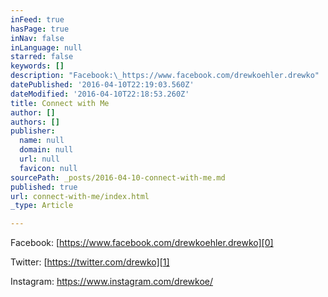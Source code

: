 ```yaml
---
inFeed: true
hasPage: true
inNav: false
inLanguage: null
starred: false
keywords: []
description: "Facebook:\_https://www.facebook.com/drewkoehler.drewko"
datePublished: '2016-04-10T22:19:03.560Z'
dateModified: '2016-04-10T22:18:53.260Z'
title: Connect with Me
author: []
authors: []
publisher:
  name: null
  domain: null
  url: null
  favicon: null
sourcePath: _posts/2016-04-10-connect-with-me.md
published: true
url: connect-with-me/index.html
_type: Article

---
```

Facebook: [https://www.facebook.com/drewkoehler.drewko][0]

Twitter: [https://twitter.com/drewko][1]

Instagram: https://www.instagram.com/drewkoe/

[0]: https://www.facebook.com/drewkoehler.drewko
[1]: https://twitter.com/drewko